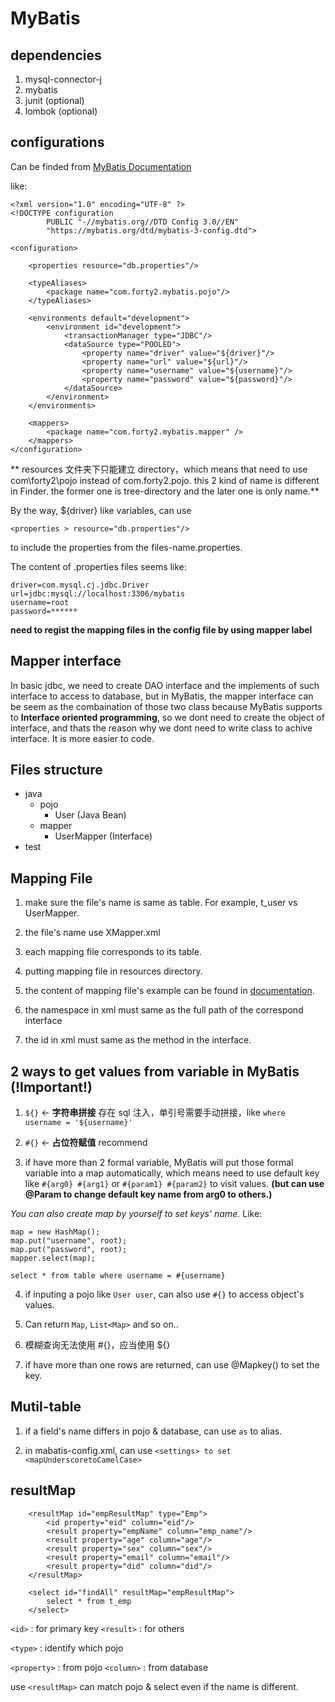 # MyBatis

## dependencies

1. mysql-connector-j
2. mybatis
3. junit (optional)
4. lombok (optional)

## configurations

Can be finded from [MyBatis Documentation](https://mybatis.org/mybatis-3/getting-started.html)

like:

```
<?xml version="1.0" encoding="UTF-8" ?>
<!DOCTYPE configuration
        PUBLIC "-//mybatis.org//DTD Config 3.0//EN"
        "https://mybatis.org/dtd/mybatis-3-config.dtd">

<configuration>
    
    <properties resource="db.properties"/>
    
    <typeAliases>
        <package name="com.forty2.mybatis.pojo"/>
    </typeAliases>

    <environments default="development">
        <environment id="development">
            <transactionManager type="JDBC"/>
            <dataSource type="POOLED">
                <property name="driver" value="${driver}"/>
                <property name="url" value="${url}"/>
                <property name="username" value="${username}"/>
                <property name="password" value="${password}"/>
            </dataSource>
        </environment>
    </environments>

    <mappers>
        <package name="com.forty2.mybatis.mapper" /> 
    </mappers>
</configuration>
```

** resources 文件夹下只能建立 directory，which means that need to use com\forty2\pojo instead of com.forty2.pojo. this 2 kind of name is different in Finder. the former one is tree-directory and the later one is only name.**

By the way, ${driver} like variables, can use

 `<properties > resource="db.properties"/>` 

 to include the properties from the files-name.properties.

 The content of .properties files seems like:

 ```
driver=com.mysql.cj.jdbc.Driver
url=jdbc:mysql://localhost:3306/mybatis
username=root
password=******
```

**need to regist the mapping files in the config file by using mapper label**

## Mapper interface

In basic jdbc, we need to create DAO interface and the implements of such interface to access to database, but in MyBatis, the mapper interface can be seem as the combaination of those two class because MyBatis supports to **Interface oriented programming**, so we dont need to create the object of interface, and thats the reason why we dont need to write class to achive interface. It is more easier to code.

## Files structure

- java
    - pojo
        - User (Java Bean)
    - mapper
        - UserMapper (Interface)
- test

## Mapping File

1. make sure the file's name is same as table. For example, t_user vs UserMapper.

2. the file's name use XMapper.xml

3. each mapping file corresponds to its table.

4. putting mapping file in resources directory.

5. the content of mapping file's example can be found in [documentation](https://mybatis.org/mybatis-3/getting-started.html). 

6. the namespace in xml must same as the full path of the correspond interface

7. the id in xml must same as the method in the interface.

## 2 ways to get values from variable in MyBatis (!Important!)

1. `${}` <- **字符串拼接** 存在 sql 注入，单引号需要手动拼接，like `where username = '${username}'`

2. `#{}` <- **占位符赋值** recommend

3. if have more than 2 formal variable, MyBatis will put those formal variable into a map automatically, which means need to use default key like `#{arg0} #{arg1}` or `#{param1} #{param2}` to visit values. **(but can use @Param to change default key name from arg0 to others.)**

*You can also create map by yourself to set keys' name.* Like:

```
map = new HashMap();
map.put("username", root);
map.put("password", root);
mapper.select(map);

select * from table where username = #{username}
```

4. if inputing a pojo like `User user`, can also use `#{}` to access object's values.

5. Can return `Map`, `List<Map>` and so on..

6. 模糊查询无法使用 #{}，应当使用 ${}

7. if have more than one rows are returned, can use @Mapkey() to set the key.

## Mutil-table

1. if a field's name differs in pojo & database, can use `as` to alias.

2. in mabatis-config.xml, can use `<settings> to set <mapUnderscoretoCamelCase>`

## resultMap

```
    <resultMap id="empResultMap" type="Emp">
        <id property="eid" column="eid"/>
        <result property="empName" column="emp_name"/>
        <result property="age" column="age"/>
        <result property="sex" column="sex"/>
        <result property="email" column="email"/>
        <result property="did" column="did"/>
    </resultMap>

    <select id="findAll" resultMap="empResultMap">
        select * from t_emp
    </select>
```

`<id>` : for primary key
`<result>` : for others

`<type>` : identify which pojo

`<property>` : from pojo
`<column>` : from database

use `<resultMap>` can match pojo & select even if the name is different.